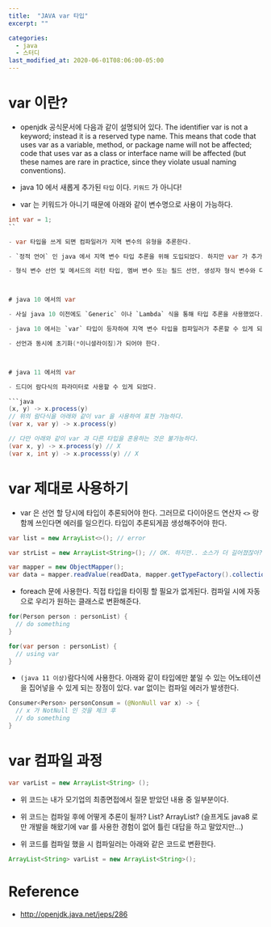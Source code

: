 ```yaml
---
title:  "JAVA var 타입"
excerpt: ""

categories:
  - java
  - 스터디
last_modified_at: 2020-06-01T08:06:00-05:00
---
```



# var 이란?

- openjdk 공식문서에 다음과 같이 설명되어 있다. The identifier var is not a keyword; instead it is a reserved type name. This means that code that uses var as a variable, method, or package name will not be affected; code that uses var as a class or interface name will be affected (but these names are rare in practice, since they violate usual naming conventions).

- java 10 에서 새롭게 추가된 `타입` 이다. `키워드` 가 아니다! 

- var 는 키워드가 아니기 때문에 아래와 같이 변수명으로 사용이 가능하다.

```java
int var = 1;
``

- var 타입을 쓰게 되면 컴파일러가 지역 변수의 유형을 추론한다.

- `정적 언어` 인 java 에서 지역 변수 타입 추론을 위해 도입되었다. 하지만 var 가 추가 된 이후에도 여전히 java 는 `정적 언어` 이다. 다른말로는 `강타입 언어` 라고도 한다.

- 형식 변수 선언 및 메서드의 리턴 타입, 멤버 변수 또는 필드 선언, 생성자 형식 변수와 다른 종류의 변수 선언에는 사용할 수 없다.



# java 10 에서의 var

- 사실 java 10 이전에도 `Generic` 이나 `Lambda` 식을 통해 타입 추론을 사용했었다. 하지만 지역 변수의 타입에 직접적으로 사용하는 개념은 아니었다.

- java 10 에서는 `var` 타입이 등자하여 지역 변수 타입을 컴파일러가 추론할 수 있게 되었다.

- 선언과 동시에 초기화(*이니셜라이징)가 되어야 한다.



# java 11 에서의 var

- 드디어 람다식의 파라미터로 사용할 수 있게 되었다.

```java
(x, y) -> x.process(y)
// 위의 람다식을 아래와 같이 var 을 사용하여 표현 가능하다.
(var x, var y) -> x.process(y)

// 다만 아래와 같이 var 과 다른 타입을 혼용하는 것은 불가능하다.
(var x, y) -> x.process(y) // X
(var x, int y) -> x.processs(y) // X
```


# var 제대로 사용하기

- var 은 선언 할 당시에 타입이 추론되어야 한다. 그러므로 다이아몬드 연산자 `<>` 랑 함께 쓰인다면 에러를 일으킨다. 타입이 추론되게끔 생성해주어야 한다.

```java
var list = new ArrayList<>(); // error

var strList = new ArrayList<String>(); // OK. 하지만.. 소스가 더 길어졌잖아?? 타입이 var 로 줄어들면서 집중해야 할 변수명이 조금 더 눈에 띄지 않는가 ! (사실 잘 모르겠다 ㅎㅎ)

var mapper = new ObjectMapper();
var data = mapper.readValue(readData, mapper.getTypeFactory().collectionType(List.class, String.class)); // data 는 List<String> 타입이 된다.
```

- foreach 문에 사용한다. 직접 타입을 타이핑 할 필요가 없게된다. 컴파일 시에 자동으로 우리가 원하는 클래스로 변환해준다.

```java
for(Person person : personList) {
  // do something
}

for(var person : personList) {
  // using var 
}
```
- `(java 11 이상)`람다식에 사용한다. 아래와 같이 타입에만 붙일 수 있는 어노테이션을 집어넣을 수 있게 되는 장점이 있다. var 없이는 컴파일 에러가 발생한다.

```java
Consumer<Person> personConsum = (@NonNull var x) -> {
  // x 가 NotNull 인 것을 체크 후
  // do something
}
```


# var 컴파일 과정

```java
var varList = new ArrayList<String> ();
```

- 위 코드는 내가 모기업의 최종면접에서 질문 받았던 내용 중 일부분이다. 

- 위 코드는 컴파일 후에 어떻게 추론이 될까? List? ArrayList? (슬프게도 java8 로만 개발을 해왔기에 var 를 사용한 경험이 없어 틀린 대답을 하고 말았지만...)

- 위 코드를 컴파일 했을 시 컴파일러는 아래와 같은 코드로 변환한다.

```java
ArrayList<String> varList = new ArrayList<String>();
```


# Reference

- http://openjdk.java.net/jeps/286 